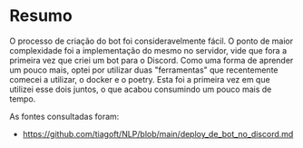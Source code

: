 # Resumo

O processo de criação do bot foi consideravelmente fácil. O ponto de maior complexidade foi a implementação do mesmo no
servidor, vide que fora a primeira vez que criei um bot para o Discord. Como uma forma de aprender um pouco mais, optei
por utilizar duas "ferramentas" que recentemente comecei a utilizar, o docker e o poetry. Esta foi a primeira vez em que
utilizei esse dois juntos, o que acabou consumindo um pouco mais de tempo.

As fontes consultadas foram:

- https://github.com/tiagoft/NLP/blob/main/deploy_de_bot_no_discord.md  
